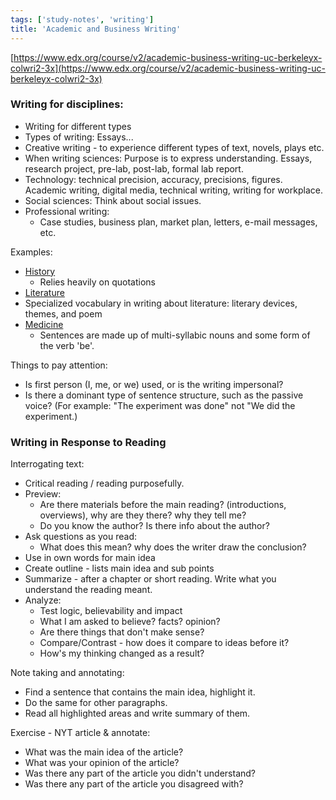 ```yaml
---
tags: ['study-notes', 'writing']
title: 'Academic and Business Writing'
---
```

[https://www.edx.org/course/v2/academic-business-writing-uc-berkeleyx-colwri2-3x](https://www.edx.org/course/v2/academic-business-writing-uc-berkeleyx-colwri2-3x)

### Writing for disciplines:
- Writing for different types
- Types of writing: Essays...
- Creative writing - to experience different types of text, novels, plays etc.
- When writing sciences: Purpose is to express understanding. Essays, research project, pre-lab, post-lab, formal lab report.
- Technology: technical precision, accuracy, precisions, figures. Academic writing, digital media, technical writing, writing for workplace.
- Social sciences: Think about social issues.
- Professional writing:
  - Case studies, business plan, market plan, letters, e-mail messages, etc.

Examples:
- [History](http://bcs.bedfordstmartins.com/resdoc5e/pdf/Hacker-Bish-CMS.pdf)
  - Relies heavily on quotations
- [Literature](http://www.roanestate.edu/owl/Deep.html)
 - Specialized vocabulary in writing about literature:  literary devices, themes, and poem
- [Medicine](https://owl.english.purdue.edu/owl/resource/732/01/)
  - Sentences are made up of multi-syllabic nouns and some form of the verb 'be'.

Things to pay attention:

- Is first person (I, me, or we) used, or is the writing impersonal?
- Is there a dominant type of sentence structure, such as the passive voice? (For example: "The experiment was done" not "We did the experiment.)

### Writing in Response to Reading

Interrogating text:

- Critical reading / reading purposefully.
- Preview:
  - Are there materials before the main reading? (introductions, overviews), why are they there? why they tell me?
  - Do you know the author? Is there info about the author?
- Ask questions as you read:
  - What does this mean? why does the writer draw the conclusion?
- Use in own words for main idea
- Create outline - lists main idea and sub points
- Summarize - after a chapter or short reading. Write what you understand the reading meant.
- Analyze:
  - Test logic, believability and impact
  - What I am asked to believe? facts? opinion?
  - Are there things that don't make sense?
  - Compare/Contrast - how does it compare to ideas before it?
  - How's my thinking changed as a result?

Note taking and annotating:

- Find a sentence that contains the main idea, highlight it.
- Do the same for other paragraphs.
- Read all highlighted areas and write summary of them.

Exercise - NYT article & annotate:

- What was the main idea of the article?
- What was your opinion of the article?
- Was there any part of the article you didn't understand?
- Was there any part of the article you disagreed with?
